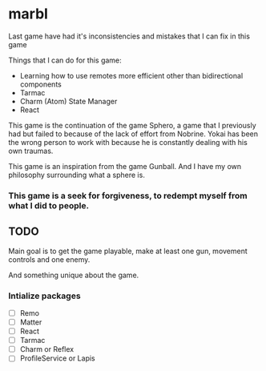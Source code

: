 # marbl

Last game have had it's inconsistencies and mistakes that I can fix in this game

Things that I can do for this game:

- Learning how to use remotes more efficient other than bidirectional components
- Tarmac
- Charm (Atom) State Manager
- React

This game is the continuation of the game Sphero, a game that I previously had but failed to because of the lack of effort from Nobrine.
Yokai has been the wrong person to work with because he is constantly dealing with his own traumas.

This game is an inspiration from the game Gunball. And I have my own philosophy surrounding what a sphere is.

### This game is a seek for forgiveness, to redempt myself from what I did to people.

## TODO

Main goal is to get the game playable, make at least one gun, movement controls and one enemy.

And something unique about the game.

### Intialize packages
- [ ] Remo
- [ ] Matter
- [ ] React
- [ ] Tarmac
- [ ] Charm or Reflex
- [ ] ProfileService or Lapis
